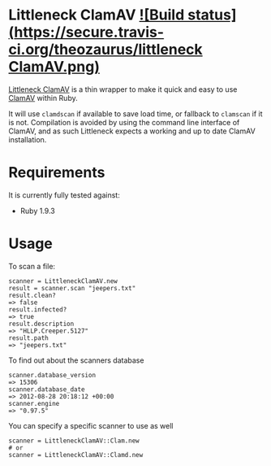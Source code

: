 Littleneck ClamAV [![Build status](https://secure.travis-ci.org/theozaurus/littleneck ClamAV.png)](http://travis-ci.org/theozaurus/littleneck_clamav)
=================

[Littleneck ClamAV](http://github.com/theozaurus/littleneck_clamav) is a thin
wrapper to make it quick and easy to use [ClamAV](http://www.clamav.net) within
Ruby.

It will use `clamdscan` if available to save load time, or fallback to
`clamscan` if it is not. Compilation is avoided by using the command line
interface of ClamAV, and as such Littleneck expects a working and up to date
ClamAV installation.

Requirements
============

It is currently fully tested against:

 - Ruby 1.9.3

Usage
=====

To scan a file:

    scanner = LittleneckClamAV.new
    result = scanner.scan "jeepers.txt"
    result.clean?
    => false
    result.infected?
    => true
    result.description
    => "HLLP.Creeper.5127"
    result.path
    => "jeepers.txt"

To find out about the scanners database

    scanner.database_version
    => 15306
    scanner.database_date
    => 2012-08-28 20:18:12 +00:00
    scanner.engine
    => "0.97.5"

You can specify a specific scanner to use as well

    scanner = LittleneckClamAV::Clam.new
    # or
    scanner = LittleneckClamAV::Clamd.new

